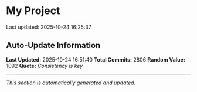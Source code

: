 # My Project


Last updated: 2025-10-24 16:25:37





























































































































































































































































































































































































































































































































































































































































































































































































































































































































































































































































































































































































































































































































































































































































































































































































































































































































































































































































































































































































































































































































































































































































































































































































































































































































































































































































































































































































































































































































































































































































































































































































































































































































## Auto-Update Information

**Last Updated:** 2025-10-24 16:51:40
**Total Commits:** 2806
**Random Value:** 1092
**Quote:** _Consistency is key._

---
_This section is automatically generated and updated._